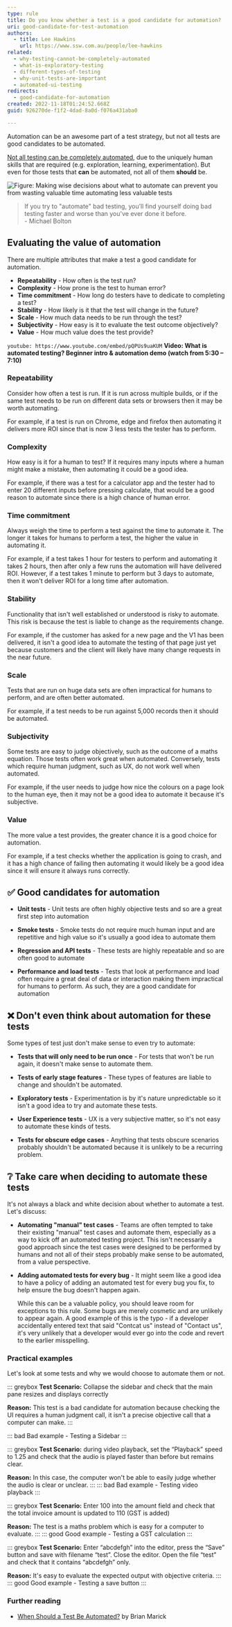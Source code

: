 ```yaml
---
type: rule
title: Do you know whether a test is a good candidate for automation?
uri: good-candidate-for-test-automation
authors:
  - title: Lee Hawkins
    url: https://www.ssw.com.au/people/lee-hawkins
related:
  - why-testing-cannot-be-completely-automated
  - what-is-exploratory-testing
  - different-types-of-testing
  - why-unit-tests-are-important
  - automated-ui-testing
redirects:
  - good-candidate-for-automation
created: 2022-11-18T01:24:52.668Z
guid: 926270de-f1f2-4dad-8a0d-f076a431aba0

---
```


Automation can be an awesome part of a test strategy, but not all tests are good candidates to be automated.

[Not all testing can be completely automated](/why-testing-cannot-be-completely-automated), due to the uniquely human skills that are required (e.g. exploration, learning, experimentation). But even for those tests that **can** be automated, not all of them **should** be.

<!--endintro-->

![Figure: Making wise decisions about what to automate can prevent you from wasting valuable time automating less valuable tests](to-automate-or-not-ssw.jpg)

> If you try to "automate" bad testing, you’ll find yourself doing bad testing faster and worse than you've ever done it before.  
>        - Michael Bolton

## Evaluating the value of automation 

There are multiple attributes that make a test a good candidate for automation. 

- **Repeatability** - How often is the test run?
- **Complexity** - How prone is the test to human error?
- **Time commitment** - How long do testers have to dedicate to completing a test?
- **Stability** - How likely is it that the test will change in the future?
- **Scale** - How much data needs to be run through the test?
- **Subjectivity** - How easy is it to evaluate the test outcome objectively?
- **Value** - How much value does the test provide?

`youtube: https://www.youtube.com/embed/pQPUs9uaKUM`
**Video: What is automated testing? Beginner intro & automation demo (watch from 5:30 – 7:10)**

### Repeatability
Consider how often a test is run. If it is run across multiple builds, or if the same test needs to be run on different data sets or browsers then it may be worth automating.

For example, if a test is run on Chrome, edge and firefox then automating it delivers more ROI since that is now 3 less tests the tester has to perform.

### Complexity
How easy is it for a human to test? If it requires many inputs where a human might make a mistake, then automating it could be a good idea.

For example, if there was a test for a calculator app and the tester had to enter 20 different inputs before pressing calculate, that would be a good reason to automate since there is a high chance of human error.

### Time commitment
Always weigh the time to perform a test against the time to automate it. The longer it takes for humans to perform a test, the higher the value in automating it.

For example, if a test takes 1 hour for testers to perform and automating it takes 2 hours, then after only a few runs the automation will have delivered ROI. However, if a test takes 1 minute to perform but 3 days to automate, then it won't deliver ROI for a long time after automation.

### Stability
Functionality that isn't well established or understood is risky to automate. This risk is because the test is liable to change as the requirements change.

For example, if the customer has asked for a new page and the V1 has been delivered, it isn't a good idea to automate the testing of that page just yet because customers and the client will likely have many change requests in the near future.

### Scale
Tests that are run on huge data sets are often impractical for humans to perform, and are often better automated.

For example, if a test needs to be run against 5,000 records then it should be automated.

### Subjectivity
Some tests are easy to judge objectively, such as the outcome of a maths equation. Those tests often work great when automated. Conversely, tests which require human judgment, such as UX, do not work well when automated.

For example, if the user needs to judge how nice the colours on a page look to the human eye, then it may not be a good idea to automate it because it's subjective.

### Value
The more value a test provides, the greater chance it is a good choice for automation.

For example, if a test checks whether the application is going to crash, and it has a high chance of failing then automating it would likely be a good idea since it will ensure it always runs correctly.

## ✅ Good candidates for automation

- **Unit tests** - Unit tests are often highly objective tests and so are a great first step into automation

- **Smoke tests** - Smoke tests do not require much human input and are repetitive and high value so it's usually a good idea to automate them

- **Regression and API tests** - These tests are highly repeatable and so are often good to automate

- **Performance and load tests** - Tests that look at performance and load often require a great deal of data or interaction making them impractical for humans to perform. As such, they are a good candidate for automation

## ❌ Don't even think about automation for these tests

Some types of test just don't make sense to even try to automate:

- **Tests that will only need to be run once** - For tests that won't be run again, it doesn't make sense to automate them.

- **Tests of early stage features** - These types of features are liable to change and shouldn't be automated.

- **Exploratory tests** - Experimentation is by it's nature unpredictable so it isn't a good idea to try and automate these tests.

- **User Experience tests** - UX is a very subjective matter, so it's not easy to automate these kinds of tests.

- **Tests for obscure edge cases** - Anything that tests obscure scenarios probably shouldn't be automated because it is unlikely to be a recurring problem.

## ❔ Take care when deciding to automate these tests

It's not always a black and white decision about whether to automate a test. Let's discuss:

- **Automating "manual" test cases** - Teams are often tempted to take their existing "manual" test cases and automate them, especially as a way to kick off an automated testing project. This isn't necessarily a good approach since the test cases were designed to be performed by humans and not all of their steps probably make sense to be automated, from a value perspective. 

- **Adding automated tests for every bug** - It might seem like a good idea to have a policy of adding an automated test for every bug you fix, to help ensure the bug doesn't happen again. 

   While this can be a valuable policy, you should leave room for exceptions to this rule. Some bugs are merely cosmetic and are unlikely to appear again. A good example of this is the typo - if a developer accidentally entered text that said "Contcat us" instead of "Contact us", it's very unlikely that a developer would ever go into the code and revert to the earlier misspelling.

### Practical examples

Let's look at some tests and why we would choose to automate them or not.

::: greybox
**Test Scenario:** Collapse the sidebar and check that the main pane resizes and displays correctly

**Reason:** This test is a bad candidate for automation because checking the UI requires a human judgment call, it isn't a precise objective call that a computer can make.
:::

::: bad
Bad example - Testing a Sidebar
:::

::: greybox
**Test Scenario:** during video playback, set the “Playback” speed to 1.25 and check that the audio is played faster than before but remains clear. 

**Reason:** In this case, the computer won't be able to easily judge whether the audio is clear or unclear.
:::
::: bad
Bad example - Testing video playback
:::

::: greybox
**Test Scenario:** Enter 100 into the amount field and check that the total invoice amount is updated to 110 (GST is added)

**Reason:** The test is a maths problem which is easy for a computer to evaluate.
:::
::: good
Good example - Testing a GST calculation
:::

::: greybox
**Test Scenario:** Enter “abcdefgh” into the editor, press the “Save” button and save with filename “test”. Close the editor. Open the file “test” and check that it contains “abcdefgh” only.

**Reason:** It's easy to evaluate the expected output with objective criteria.
:::
::: good
Good example - Testing a save button
:::

### Further reading

- [When Should a Test Be Automated?](https://www.stickyminds.com/sites/default/files/article/file/2014/When%20Should%20a%20Test%20Be%20Automated.pdf) by Brian Marick
